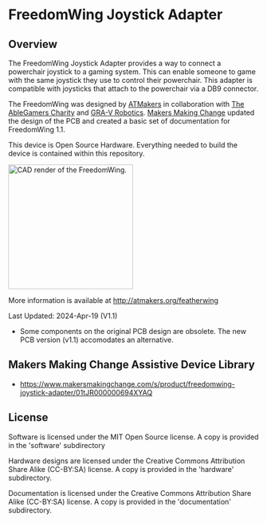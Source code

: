 # FreedomWing Joystick Adapter

## Overview

The FreedomWing Joystick Adapter provides a way to connect a powerchair joystick to a gaming system. This can enable someone to game with the same joystick they use to control their powerchair. This adapter is compatible with joysticks that attach to the powerchair via a DB9 connector. 

The FreedomWing was designed by [ATMakers](http://atmakers.org/) in collaboration with [The AbleGamers Charity](http://ablegamers.org/) and [GRA-V Robotics](https://www.facebook.com/grav.robotics/). [Makers Making Change](https://makersmakingchange.com/) updated the design of the PCB and created a basic set of documentation for FreedomWing 1.1.

This device is Open Source Hardware. Everything needed to build the device is contained within this repository.

<img src="photos/FreedomWing.png" height="250" alt="CAD render of the FreedomWing.">

More information is available at http://atmakers.org/featherwing

Last Updated: 2024-Apr-19 (V1.1)
 - Some components on the original PCB design are obsolete. The new PCB version (v1.1) accomodates an alternative.

## Makers Making Change Assistive Device Library
 - https://www.makersmakingchange.com/s/product/freedomwing-joystick-adapter/01tJR000000694XYAQ


## License

Software is licensed under the MIT Open Source license.  A copy is provided in the 'software' subdirectory

Hardware designs are licensed under the Creative Commons Attribution Share Alike (CC-BY:SA) license.  A copy is provided in the 'hardware' subdirectory.

Documentation is licensed under the Creative Commons Attribution Share Alike (CC-BY:SA) license.  A copy is provided in the 'documentation' subdirectory.


<!-- ABOUT MMC START -->

<!-- ABOUT MMC END -->
